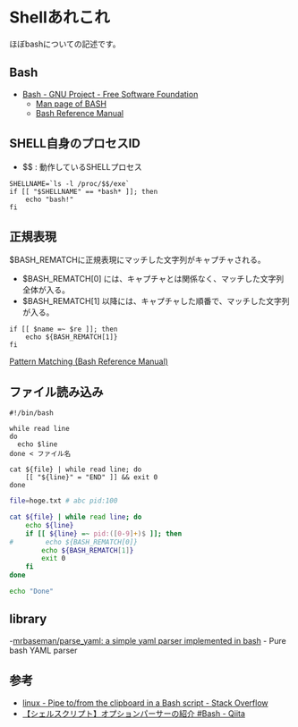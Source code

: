 # Shellあれこれ

ほぼbashについての記述です。

## Bash

- [Bash - GNU Project - Free Software Foundation](https://www.gnu.org/software/bash/)
    - [Man page of BASH](https://linuxjm.osdn.jp/html/GNU_bash/man1/bash.1.html)
    - [Bash Reference Manual](https://www.gnu.org/software/bash/manual/bash.html)
## SHELL自身のプロセスID

- $$ : 動作しているSHELLプロセス

``` shell title="PIDからシェル名を判定する"
SHELLNAME=`ls -l /proc/$$/exe`
if [[ "$SHELLNAME" == *bash* ]]; then
    echo "bash!"
fi
```

## 正規表現

$BASH_REMATCHに正規表現にマッチした文字列がキャプチャされる。
- $BASH_REMATCH[0] には、キャプチャとは関係なく、マッチした文字列全体が入る。
- $BASH_REMATCH[1] 以降には、キャプチャした順番で、マッチした文字列が入る。

```shell
if [[ $name =~ $re ]]; then
    echo ${BASH_REMATCH[1]}
fi
```

[Pattern Matching (Bash Reference Manual)](https://www.gnu.org/software/bash/manual/html_node/Pattern-Matching.html)

## ファイル読み込み

```shell
#!/bin/bash

while read line
do
  echo $line
done < ファイル名
```

```shell title="break pattern"
cat ${file} | while read line; do
    [[ "${line}" = "END" ]] && exit 0
done
```

```bash title="ファイルからpid:100の数字部分を読み込む"
file=hoge.txt # abc pid:100

cat ${file} | while read line; do
    echo ${line}
    if [[ ${line} =~ pid:([0-9]+)$ ]]; then
#        echo ${BASH_REMATCH[0]}
        echo ${BASH_REMATCH[1]}
        exit 0
    fi
done

echo "Done"
```

## library

-[mrbaseman/parse\_yaml: a simple yaml parser implemented in bash](https://github.com/mrbaseman/parse_yaml/tree/master)
    - Pure bash YAML parser
## 参考

- [linux - Pipe to/from the clipboard in a Bash script - Stack Overflow](https://stackoverflow.com/questions/749544/pipe-to-from-the-clipboard-in-a-bash-script)
- [【シェルスクリプト】オプションパーサーの紹介 #Bash - Qiita](https://qiita.com/ktamido/items/cdebdd6413fe0638a23b)
